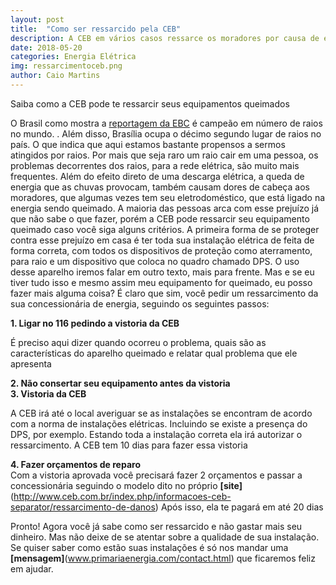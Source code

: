 ```yaml
---
layout: post
title:  "Como ser ressarcido pela CEB"
description: A CEB em vários casos ressarce os moradores por causa de equipamentos queimados
date: 2018-05-20
categories: Energia Elétrica
img: ressarcimentoceb.png
author: Caio Martins
---
```


Saiba como a CEB pode te ressarcir seus equipamentos queimados

O Brasil como mostra a [reportagem da EBC](http://www.ebc.com.br/institucional/sobre-a-ebc/noticias/2017/02/caminhos-da-reportagem-destaca-a-incidencia-de-raios-no-brasil) é campeão em número de raios no mundo. . Além disso, Brasília ocupa o décimo segundo lugar de raios no país. O que indica que aqui estamos bastante propensos a sermos atingidos por raios.
Por mais que seja raro um raio cair em uma pessoa, os problemas decorrentes dos raios, para a rede elétrica, são muito mais frequentes. Além do efeito direto de uma descarga elétrica, a queda de energia que as chuvas provocam, também causam dores de cabeça aos moradores, que algumas vezes tem seu eletrodoméstico, que está ligado na energia sendo queimado.  A maioria das pessoas arca com esse prejuízo já que não sabe o que fazer, porém a CEB pode ressarcir seu equipamento queimado caso você siga alguns critérios.
A primeira forma de se proteger contra esse prejuízo em casa é ter toda sua instalação elétrica de feita de forma correta, com todos os dispositivos de proteção como aterramento, para raio e um dispositivo que coloca no quadro chamado DPS. O uso desse aparelho iremos falar em outro texto, mais para frente.
Mas e se eu tiver tudo isso e mesmo assim meu equipamento for queimado, eu posso fazer mais alguma coisa?
É claro que sim, você pedir um ressarcimento da sua concessionária de energia, seguindo os seguintes passos:  


**1.	Ligar no 116 pedindo a vistoria da CEB**

É preciso aqui dizer quando ocorreu o problema, quais são as características do aparelho queimado e relatar qual problema que ele apresenta


**2.	Não consertar seu equipamento antes da vistoria**  
**3.	Vistoria da CEB**  

A CEB irá até o local averiguar se as instalações se encontram de acordo com a norma de instalações elétricas. Incluindo se existe a presença do DPS, por exemplo. Estando toda a instalação correta ela irá autorizar o ressarcimento. A CEB tem 10 dias para fazer essa vistoria

**4.	Fazer orçamentos de reparo**    
Com a vistoria aprovada você precisará fazer 2 orçamentos e passar a concessionária seguindo o modelo dito no próprio **[site]**(http://www.ceb.com.br/index.php/informacoes-ceb-separator/ressarcimento-de-danos)
Após isso, ela te pagará em até 20 dias


Pronto! Agora você já sabe como ser ressarcido e não gastar mais seu dinheiro. Mas não deixe de se atentar sobre a qualidade de sua instalação.
Se quiser saber como estão suas instalações é só nos mandar uma **[mensagem]**(www.primariaenergia.com/contact.html) que ficaremos feliz em ajudar.
